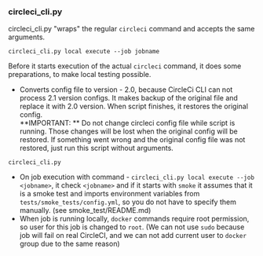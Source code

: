 ### circleci_cli.py

circleci_cli.py "wraps" the regular `circleci` command and accepts the same arguments.

```
circleci_cli.py local execute --job jobname
```

Before it starts execution of the actual `circleci` command, it does some preparations, to make local testing possible.
* Converts config file to version - 2.0, because CircleCi CLI can not process 2.1 version configs.
It makes backup of the original file and replace it with 2.0 version. When script finishes, it restores the original config. \
**IMPORTANT: ** Do not change circleci config file while script is running.
 Those changes will be lost when the original config will be restored.
 If something went wrong and the original config file was not restored, just run this script without arguments.
 ```
circleci_cli.py
```

* On job execution with command - `circleci_cli.py local execute --job <jobname>`,
it check `<jobname>` and if it starts with `smoke` it assumes that it is a smoke test
and imports environment variables from `tests/smoke_tests/config.yml`, so you do not have to specify them manually. (see smoke_test/README.md)
* When job is running locally, `docker` commands require root permission, so user for this job is changed to `root`.
 (We can not use `sudo` because job will fail on real CircleCI,
 and we can not add current user to `docker` group due to the same reason)